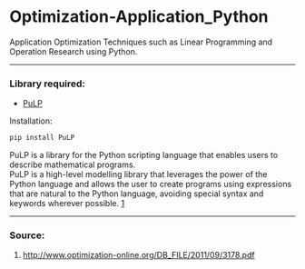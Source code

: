 # Optimization-Application_Python

Application Optimization Techniques such as Linear Programming and Operation Research using Python.

___
### Library required:
* [PuLP](https://coin-or.github.io/pulp/) 

Installation:
```python
pip install PuLP
```

PuLP is a library for the Python scripting language that enables users to describe mathematical programs. <br>
PuLP is a high-level modelling library that leverages the power of the Python language and allows the user to create programs using expressions that are natural to the Python language, avoiding special syntax and keywords wherever possible. [1](http://www.optimization-online.org/DB_FILE/2011/09/3178.pdf)
___



### Source:

1. http://www.optimization-online.org/DB_FILE/2011/09/3178.pdf
